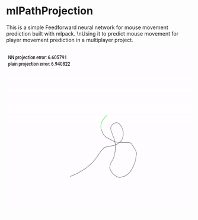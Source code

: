 # mlPathProjection
This is a simple Feedforward neural network for mouse movement prediction built with mlpack.
\nUsing it to predict mouse movement for player movement prediction in a multiplayer project.

<img src="./giphy.gif" alt="My Project GIF" width="600" height="450">


